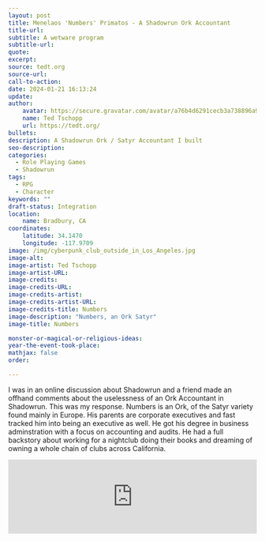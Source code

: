 ```yaml
---
layout: post
title: Menelaos 'Numbers' Primatos - A Shadowrun Ork Accountant 
title-url: 
subtitle: A wetware program
subtitle-url: 
quote:   
excerpt:  
source: tedt.org
source-url: 
call-to-action: 
date: 2024-01-21 16:13:24
update:
author:
    avatar: https://secure.gravatar.com/avatar/a76b4d6291cecb3a738896a971bfb903?s=512&d=mp&r=g
    name: Ted Tschopp
    url: https://tedt.org/
bullets:
description: A Shadowrun Ork / Satyr Accountant I built 
seo-description: 
categories:
  - Role Playing Games
  - Shadowrun
tags:
  - RPG
  - Character
keywords: ""
draft-status: Integration
location:
    name: Bradbury, CA
coordinates:
    latitude: 34.1470
    longitude: -117.9709
image: /img/cyberpunk_club_outside_in_Los_Angeles.jpg
image-alt: 
image-artist: Ted Tschopp
image-artist-URL: 
image-credits: 
image-credits-URL: 
image-credits-artist:
image-credits-artist-URL:
image-credits-title: Numbers
image-description: "Numbers, an Ork Satyr"
image-title: Numbers

monster-or-magical-or-religious-ideas:  
year-the-event-took-place:
mathjax: false
order:

---
```


I was in an online discussion about Shadowrun and a friend made an offhand comments about the uselessness of an Ork Accountant in Shadowrun.  This was my response.  Numbers is an Ork, of the Satyr variety found mainly in Europe.  His parents are corporate executives and fast tracked him into being an executive as well.  He got his degree in business adminstration with a focus on accounting and audits.  He had a full backstory about working for a nightclub doing their books and dreaming of owning a whole chain of clubs across California.  

<iframe src="https://tedt.org/RPG/Shadowrun/Numbers.htm" width="100%" frameborder="0" style="border:0" allowfullscreen></iframe>
